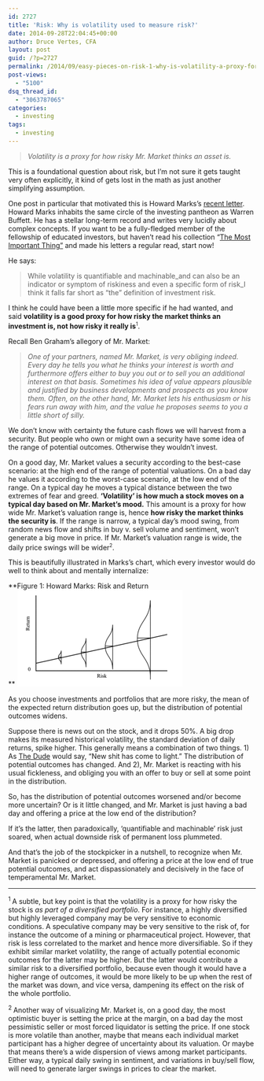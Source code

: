 ```yaml
---
id: 2727
title: 'Risk: Why is volatility used to measure risk?'
date: 2014-09-28T22:04:45+00:00
author: Druce Vertes, CFA
layout: post
guid: /?p=2727
permalink: /2014/09/easy-pieces-on-risk-1-why-is-volatility-a-proxy-for-risk/
post-views:
  - "5100"
dsq_thread_id:
  - "3063787065"
categories:
  - investing
tags:
  - investing
---
```

> *Volatility is a proxy for how risky Mr. Market thinks an asset is.*
<!--more-->
This is a foundational question about risk, but I’m not sure it gets taught very often explicitly, it kind of gets lost in the math as just another simplifying assumption.

One post in particular that motivated this is Howard Marks’s [recent letter](http://www.oaktreecapital.com/MemoTree/Risk%20Revisited.pdf). Howard Marks inhabits the same circle of the investing pantheon as Warren Buffett. He has a stellar long-term record and writes very lucidly about complex concepts. If you want to be a fully-fledged member of the fellowship of educated investors, but haven’t read his collection “[The Most Important Thing”](http://www.amazon.com/The-Most-Important-Thing-Thoughtful/dp/0231153686 "Amazon: The Most Important Thing") and made his letters a regular read, start now!

He says:

> While volatility is quantifiable and machinable_and can also be an indicator or symptom of riskiness and even a specific form of risk_I think it falls far short as “the” definition of investment risk.

I think he could have been a little more specific if he had wanted, and said **volatility is a good proxy for how risky the market thinks an investment is, not how risky it really is**<sup><small>1</small></sup>.

Recall Ben Graham’s allegory of Mr. Market:

> _One of your partners, named Mr. Market, is very obliging indeed. Every day he tells you what he thinks your interest is worth and furthermore offers either to buy you out or to sell you an additional interest on that basis. Sometimes his idea of value appears plausible and justified by business developments and prospects as you know them. Often, on the other hand, Mr. Market lets his enthusiasm or his fears run away with him, and the value he proposes seems to you a little short of silly._

We don’t know with certainty the future cash flows we will harvest from a security. But people who own or might own a security have some idea of the range of potential outcomes. Otherwise they wouldn’t invest.

On a good day, Mr. Market values a security according to the best-case scenario: at the high end of the range of potential valuations. On a bad day he values it according to the worst-case scenario, at the low end of the range. On a typical day he moves a typical distance between the two extremes of fear and greed. **‘Volatility’ is how much a stock moves on a typical day based on Mr. Market’s mood.** This amount is a proxy for how wide Mr. Market’s valuation range is, hence **how risky the market thinks the security is**. If the range is narrow, a typical day’s mood swing, from random news flow and shifts in buy v. sell volume and sentiment, won’t generate a big move in price. If Mr. Market’s valuation range is wide, the daily price swings will be wider<sup><small>2</small></sup>.

This is beautifully illustrated in Marks’s chart, which every investor would do well to think about and mentally internalize:

**Figure 1: Howard Marks: Risk and Return  
** [<img alt="Howard Marks: Risk and Return" src="/assets/wp-content/uploads/2014/09/Marks1.png" width="337" height="196" />](/assets/wp-content/uploads/2014/09/Marks1.png)

As you choose investments and portfolios that are more risky, the mean of the expected return distribution goes up, but the distribution of potential outcomes widens.

Suppose there is news out on the stock, and it drops 50%. A big drop makes its measured historical volatility, the standard deviation of daily returns, spike higher. This generally means a combination of two things. 1) As [The Dude](http://www.imdb.com/title/tt0118715/) would say, “New shit has come to light.” The distribution of potential outcomes has changed. And 2), Mr. Market is reacting with his usual fickleness, and obliging you with an offer to buy or sell at some point in the distribution.

So, has the distribution of potential outcomes worsened and/or become more uncertain? Or is it little changed, and Mr. Market is just having a bad day and offering a price at the low end of the distribution?

If it’s the latter, then paradoxically, ‘quantifiable and machinable’ risk just soared, when actual downside risk of permanent loss plummeted.

And that’s the job of the stockpicker in a nutshell, to recognize when Mr. Market is panicked or depressed, and offering a price at the low end of true potential outcomes, and act dispassionately and decisively in the face of temperamental Mr. Market.

* * *

<sup>1 </sup>A subtle, but key point is that the volatility is a proxy for how risky the stock is _as part of a diversified portfolio_. For instance, a highly diversified but highly leveraged company may be very sensitive to economic conditions. A speculative company may be very sensitive to the risk of, for instance the outcome of a mining or pharmaceutical project. However, that risk is less correlated to the market and hence more diversifiable. So if they exhibit similar market volatility, the range of actually potential economic outcomes for the latter may be higher. But the latter would contribute a similar risk to a diversified portfolio, because even though it would have a higher range of outcomes, it would be more likely to be up when the rest of the market was down, and vice versa, dampening its effect on the risk of the whole portfolio.

<sup>2 </sup>Another way of visualizing Mr. Market is, on a good day, the most optimistic buyer is setting the price at the margin, on a bad day the most pessimistic seller or most forced liquidator is setting the price. If one stock is more volatile than another, maybe that means each individual market participant has a higher degree of uncertainty about its valuation. Or maybe that means there’s a wide dispersion of views among market participants. Either way, a typical daily swing in sentiment, and variations in buy/sell flow, will need to generate larger swings in prices to clear the market.

&nbsp;
